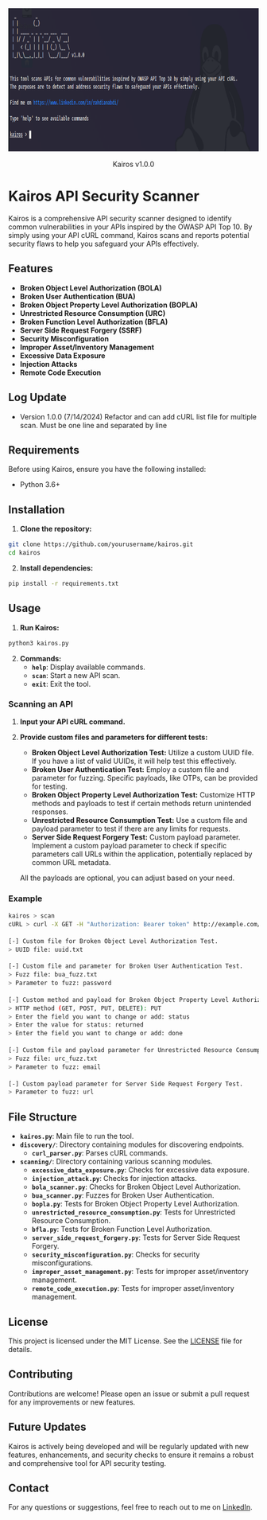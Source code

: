 <div align="center">
  <a href="">
    <img src="files/banner.png" width="800" height="288">
  </a>

  <p align="center">
    Kairos v1.0.0
  </p>
</div>

# Kairos API Security Scanner

Kairos is a comprehensive API security scanner designed to identify common vulnerabilities in your APIs inspired by the OWASP API Top 10. By simply using your API cURL command, Kairos scans and reports potential security flaws to help you safeguard your APIs effectively.

## Features

- **Broken Object Level Authorization (BOLA)**
- **Broken User Authentication (BUA)**
- **Broken Object Property Level Authorization (BOPLA)**
- **Unrestricted Resource Consumption (URC)**
- **Broken Function Level Authorization (BFLA)**
- **Server Side Request Forgery (SSRF)**
- **Security Misconfiguration**
- **Improper Asset/Inventory Management**
- **Excessive Data Exposure**
- **Injection Attacks**
- **Remote Code Execution**

## Log Update
- Version 1.0.0 (7/14/2024) Refactor and can add cURL list file for multiple scan. Must be one line and separated by line 

## Requirements

Before using Kairos, ensure you have the following installed:

- Python 3.6+

## Installation

1. **Clone the repository:**
```bash
git clone https://github.com/yourusername/kairos.git
cd kairos
```

2. **Install dependencies:**
```bash
pip install -r requirements.txt
```

## Usage

1. **Run Kairos:**
```bash
python3 kairos.py
```

2. **Commands:**
    - **`help`**: Display available commands.
    - **`scan`**: Start a new API scan.
    - **`exit`**: Exit the tool.

### Scanning an API

1. **Input your API cURL command.**

2. **Provide custom files and parameters for different tests:**
    - **Broken Object Level Authorization Test:** Utilize a custom UUID file. If you have a list of valid UUIDs, it will help test this effectively.
    - **Broken User Authentication Test:** Employ a custom file and parameter for fuzzing. Specific payloads, like OTPs, can be provided for testing.
    - **Broken Object Property Level Authorization Test:** Customize HTTP methods and payloads to test if certain methods return unintended responses.
    - **Unrestricted Resource Consumption Test:** Use a custom file and payload parameter to test if there are any limits for requests.
    - **Server Side Request Forgery Test:** Custom payload parameter. Implement a custom payload parameter to check if specific parameters call URLs within the application, potentially replaced by common URL metadata.

    All the payloads are optional, you can adjust based on your need.

### Example

```bash
kairos > scan
cURL > curl -X GET -H "Authorization: Bearer token" http://example.com/api/v1/resource

[-] Custom file for Broken Object Level Authorization Test.
> UUID file: uuid.txt

[-] Custom file and parameter for Broken User Authentication Test.
> Fuzz file: bua_fuzz.txt
> Parameter to fuzz: password

[-] Custom method and payload for Broken Object Property Level Authorization Test.
> HTTP method (GET, POST, PUT, DELETE): PUT
> Enter the field you want to change or add: status
> Enter the value for status: returned
> Enter the field you want to change or add: done

[-] Custom file and payload parameter for Unrestricted Resource Consumption Test.
> Fuzz file: urc_fuzz.txt
> Parameter to fuzz: email

[-] Custom payload parameter for Server Side Request Forgery Test.
> Parameter to fuzz: url
```

## File Structure

- **`kairos.py`**: Main file to run the tool.
- **`discovery/`**: Directory containing modules for discovering endpoints.
  - **`curl_parser.py`**: Parses cURL commands.
- **`scanning/`**: Directory containing various scanning modules.
  - **`excessive_data_exposure.py`**: Checks for excessive data exposure.
  - **`injection_attack.py`**: Checks for injection attacks.
  - **`bola_scanner.py`**: Checks for Broken Object Level Authorization.
  - **`bua_scanner.py`**: Fuzzes for Broken User Authentication.
  - **`bopla.py`**: Tests for Broken Object Property Level Authorization.
  - **`unrestricted_resource_consumption.py`**: Tests for Unrestricted Resource Consumption.
  - **`bfla.py`**: Tests for Broken Function Level Authorization.
  - **`server_side_request_forgery.py`**: Tests for Server Side Request Forgery.
  - **`security_misconfiguration.py`**: Checks for security misconfigurations.
  - **`improper_asset_management.py`**: Tests for improper asset/inventory management.
  - **`remote_code_execution.py`**: Tests for improper asset/inventory management.

## License

This project is licensed under the MIT License. See the [LICENSE](LICENSE) file for details.

## Contributing

Contributions are welcome! Please open an issue or submit a pull request for any improvements or new features.

## Future Updates

Kairos is actively being developed and will be regularly updated with new features, enhancements, and security checks to ensure it remains a robust and comprehensive tool for API security testing.

## Contact

For any questions or suggestions, feel free to reach out to me on [LinkedIn](https://www.linkedin.com/in/rahdianabdi/).
